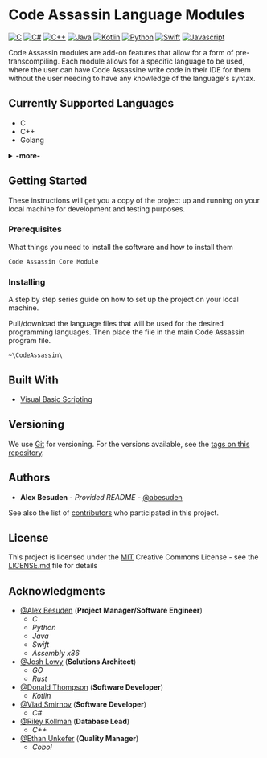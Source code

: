 # Code Assassin Language Modules

[![C](https://img.shields.io/badge/C-supported-informational.svg)](https://github.com/Abesuden/Code-Assassin/tree/master/languageModules/C)
[![C#](https://img.shields.io/badge/C%23-supported-informational.svg)](https://github.com/Abesuden/Code-Assassin/tree/master/languageModules/CS)
[![C++](https://img.shields.io/badge/C++-supported-informational.svg)](https://github.com/Abesuden/Code-Assassin/tree/master/languageModules/Cpp)
[![Java](https://img.shields.io/badge/Java-supported-informational.svg)](https://github.com/Abesuden/Code-Assassin/tree/master/languageModules/Java)
[![Kotlin](https://img.shields.io/badge/Kotlin-supported-informational.svg)](https://github.com/Abesuden/Code-Assassin/tree/master/languageModules/Kotlin)
[![Python](https://img.shields.io/badge/Python-supported-informational.svg)](https://github.com/Abesuden/Code-Assassin/tree/master/languageModules/Python)
[![Swift](https://img.shields.io/badge/Swift-supported-informational.svg)](https://github.com/Abesuden/Code-Assassin/tree/master/languageModules/Swift)
[![Javascript](https://img.shields.io/badge/Javascript-supported-informational.svg)](https://github.com/Abesuden/Code-Assassin/tree/master/languageModules/Javascript)

Code Assassin modules are add-on features that allow for a form of pre-transcompiling. Each module allows for a specific language to be used, where the user can have Code Assassine write code in their IDE for them without the user needing to have any knowledge of the language's syntax.

## Currently Supported Languages

 - C
 - C++
 - Golang
<details>
<summary><strong>-more-</strong></summary>
 
 - Java
 - Kotlin
 - Python
 - Rust
 - Swift
 - Javascript
 
</details>

## Getting Started

These instructions will get you a copy of the project up and running on your local machine for development and testing purposes.

### Prerequisites

What things you need to install the software and how to install them

```
Code Assassin Core Module
```

### Installing

A step by step series guide on how to set up the project on your local machine.

Pull/download the language files that will be used for the desired programming languages. Then place the file in the main Code Assassin program file.

```
~\CodeAssassin\
```

## Built With

* [Visual Basic Scripting](https://ss64.com/vb/)

## Versioning

We use [Git](https://git-scm.com/doc) for versioning. For the versions available, see the [tags on this repository](https://github.com/Code-Assassin/tags).

## Authors

* **Alex Besuden** - *Provided README* - [@abesuden](https://github.com/abesuden)

See also the list of [contributors](https://github.com/abesuden/Code-Assassin/contributors) who participated in this project.

## License

This project is licensed under the [MIT](LICENSE.md) Creative Commons License - see the [LICENSE.md](LICENSE.md) file for details

## Acknowledgments

* [@Alex Besuden](https://github.com/abesuden) (**Project Manager/Software Engineer**)
    * *C*
    * *Python*
    * *Java*
    * *Swift*
    * *Assembly x86*
* [@Josh Lowy](https://github.com/DLJ42) (**Solutions Architect**)
    * *GO*
    * *Rust*
* [@Donald Thompson](https://github.com/dthompsonii) (**Software Developer**)
    * *Kotlin*
* [@Vlad Smirnov](https://github.com/Pr0vlad) (**Software Developer**)
    * *C#*
* [@Riley Kollman](https://github.com/kr-1) (**Database Lead**)
    * *C++*
* [@Ethan Unkefer](https://github.com/eunkefer) (**Quality Manager**)
    * *Cobol*
